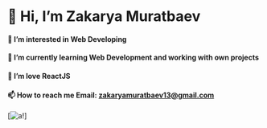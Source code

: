 # 👋 Hi, I’m Zakarya Muratbaev
#### 👀 I’m interested in Web Developing
#### 🌱 I’m currently learning Web Development and working with own projects
#### 💞️ I’m love ReactJS
#### 📫 How to reach me Email: zakaryamuratbaev13@gmail.com
[![a!](https://cdn.devdojo.com/users/August2022/zakaryamuratbaev13.jpg")]
